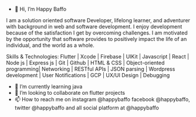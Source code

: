 - 👋 Hi, I’m Happy Baffo

I am a solution oriented software Developer, lifelong learner,
and adventurer with background in web and software development.
I enjoy development because of the satisfaction I get by overcoming challenges. 
I am motivated by the opportunity that software provides to positively impact the 
life of an individual, and the world as a whole.

Skills & Technologies:
Flutter | Xcode | Firebase | UIKit | Javascript | React | Node js | Express js 
| Git | Github | HTML & CSS | Object-oriented programming| Networking | RESTful APIs 
| JSON parsing | Wordpress development | User Notifications | GCP | UX/UI Design | Debugging


- 🌱 I’m currently learning java 
- 💞️ I’m looking to collaborate on flutter projects 
- 📫 How to reach me on instagram @happybaffo
facebook @happybaffo, twitter @happybaffo and all
social platform at @happybaffo

<!---
baffoatta/baffoatta is a ✨ special ✨ repository because its `README.md` (this file) appears on your GitHub profile.
You can click the Preview link to take a look at your changes.
--->
